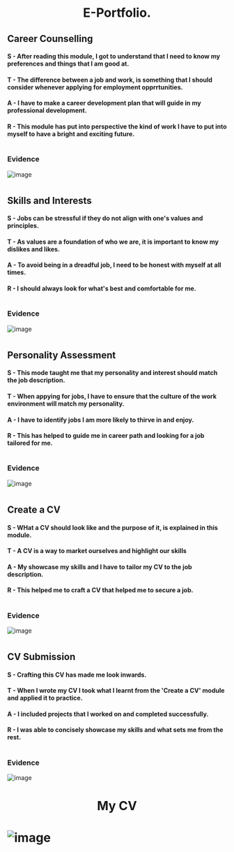 <h1><p align="center">E-Portfolio.</p></h1>

## Career Counselling
#### S - After reading this module, I got to understand that I need to know my preferences and things that I am good at.
#### T - The difference between a job and work, is something that I should consider whenever applying for employment opprrtunities. 
#### A - I have to make a career development plan that will guide in my professional development.
#### R - This module has put into perspective the kind of work I have to put into myself to have a bright and exciting future.
#
### Evidence
![image](https://github.com/user-attachments/assets/e90ec02d-a45a-4ea4-90e5-515b5cceff5b)

#
## Skills and Interests
#### S - Jobs can be stressful if they do not align with one's values and principles.
#### T - As values are a foundation of who we are, it is important to know my dislikes and likes.
#### A - To avoid being in a dreadful job, I need to be honest with myself at all times. 
#### R - I should always look for what's best and comfortable for me.
#
### Evidence
![image](https://github.com/user-attachments/assets/9f290108-a9c3-44ad-8bf1-e433cb0cc2da)

#
## Personality Assessment
#### S - This mode taught me that my personality and interest should match the job description.
#### T - When appying for jobs, I have to ensure that the culture of the work environment will match my personality.
#### A - I have to identify jobs I am more likely to thirve in and enjoy.
#### R - This has helped to guide me in career path and looking for a job tailored for me.
#
### Evidence
![image](https://github.com/user-attachments/assets/0ac808ea-b0ef-4a6a-b830-5303b9ad1fad)

#
## Create a CV
#### S - WHat a CV should look like and the purpose of it, is explained in this module.
#### T - A CV is a way to market ourselves and highlight our skills
#### A - My showcase my skills and I have to tailor my CV to the job description.
#### R - This helped me to craft a CV that helped me to secure a job.
#
### Evidence
![image](https://github.com/user-attachments/assets/9e69d825-93c8-415d-b675-5f3267c40a43)

#
## CV Submission
#### S - Crafting this CV has made me look inwards. 
#### T - When I wrote my CV I took what I learnt from the 'Create a CV' module and applied it to practice.
#### A - I included projects that I worked on and completed successfully. 
#### R - I was able to concisely showcase my skills and what sets me from the rest.
#
### Evidence
![image](https://github.com/user-attachments/assets/e0ef9f80-d370-4778-aa3d-6c3240abadb3)

#
<h1><p align="center">My CV</p></h1>

# ![image](https://github.com/user-attachments/assets/e9f60f05-152d-4425-82b7-523df907158f)




